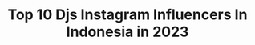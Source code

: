 ---
title: Top 10 Djs Instagram Influencers In Indonesia in 2023
description: >-
  Find top djs Instagram influencers in Indonesia in 2023. Most popular hashtags: #freefire #storywakekinian #storywakeren #quotes.
platform: Instagram
hits: 96
text_top: See the best Instagram influencers on inBeat.
text_bottom: inBeat has 96 Instagram influencers like this in Indonesia for you to work with.
profiles:
  - username: "dj.sakuraaa"
    fullname: >-
      SAKURA | 苏樱花🌸
    bio: >-
      🎧 Hardstyle Bass Trap 🎧 Soundcloud: DJ SAKURA Tiktok: Djsakura Elelive ID : 10479949 🖤 Email for DJ Bookings / ADS 🖤🎶👇🏻
    location: "Indonesia"
    followers: 38241
    engagement: 451
    commentsToLikes: 0.022966
    id: ck6uafn2p3amx0j71zgs6ssn3
    verified: false
    hashtags: "#sgdj, #singaporedj, #halloween2020, #halloweencostume"
  - username: "sachin_shirsat_editz"
    fullname: >-
      Sachin Shirsat
    bio: >-
      Featured by @djsnake @tvfqtiyapa Video editor | sketch artist DM for video edits, sketches Personal id - @suchin.shirsat @marathmola_sachin
    location: "Indonesia"
    followers: 57501
    engagement: 1368
    commentsToLikes: 0.025329
    id: ck9wgt6lluvsm0j78fopgq8ri
    verified: false
    hashtags: "#mashups, #tiktokcringes, #carryminati, #anushkasharma"
  - username: "djgracelaandreas"
    fullname: >-
      Gracela P Andreas Br Saragih 🦋
    bio: >-
      SUBLIME by @splendid_asia 📞: +62 815-5845-8888 (STEVE) 📞: +62 853-5959-1116 (HOTMAN) 👇🏻LIVE - DJSET👇🏻
    location: "Indonesia"
    followers: 47557
    engagement: 77
    commentsToLikes: 0.068824
    id: ck8sxxj42j1a80j78d7vzut3s
    verified: false
    hashtags: "#splendidchallenge, #stayathome, #tiktokchallenge, #mirroroutside"
  - username: "djsduudaa"
    fullname: >-
      DUUDAA
    bio: >-
      We are DUUDAA 🎧 DJ Sisters from Amsterdam 🎧 DJ ACT: Sing, Rap & Dance 🎧 Agency Splendid Asia 🎧 Music: RnB, HipHop, Moomba, House & EDM 🎧 Bali 📍
    location: "Indonesia"
    followers: 36310
    engagement: 464
    commentsToLikes: 0.045689
    id: ck5c1v47zvzhu0i11z2ukayfl
    verified: false
    hashtags: ""
  - username: "djsucipongoh"
    fullname: >-
      Kalian Suci Aku Penuh Busa
    bio: >-
      @thisisedo_ 🤍 @berdikaribaut @satetaichan_la @twerksproject @babelook_ts
    location: "Indonesia"
    followers: 71042
    engagement: 87
    commentsToLikes: 0.043049
    id: ckaorjagfnhgc0i78vh18tjv9
    verified: false
    hashtags: "#hutri75, #indonesiaku, #bali, #sunrise"
  - username: "thenay.bekasi_utara"
    fullname: >-
      Naisa Alifia Yuriza
    bio: >-
      N.A.Y Id ml:395084413 Acc @fajrick_23 💥OFFICIAL FANBASE NAY RESMI
    location: "Indonesia"
    followers: 92998
    engagement: 476
    commentsToLikes: 0.020069
    id: ckaoym3y7i20y0i78mkcuj81b
    verified: false
    hashtags: "#quotes, #dj30detik, #djstorywa, #thenay"
  - username: "kriswantoari"
    fullname: >-
      Ari Kriswanto
    bio: >-
      🇲🇨 Indonesia Owner Youtube Channel Kulgar. Part of Garena Free Fire Indonesia Business inquiries: 📩 arikriswanto12@gmail.com
    location: "Indonesia"
    followers: 450224
    engagement: 386
    commentsToLikes: 0.039677
    id: ck0u0b89ot5hf0i191hsklqku
    verified: false
    hashtags: "#djsoda, #booyah, #kulgar, #freefire"
  - username: "ff.deep"
    fullname: >-
      Bʟᴀᴄᴋ࿐
    bio: >-
      PP? DM 📩 • BUKAN EDITOR ❌ • Jan lupa follow uwoeeee🙏 Enjoyy.....
    location: "Indonesia"
    followers: 15436
    engagement: 1552
    commentsToLikes: 0.030221
    id: ckaouu4401twm0i78ks2u3hl7
    verified: false
    hashtags: "#djviral, #garenafreefire, #freefireindonesia, #storywabaper"
  - username: "kinggg_squardd021"
    fullname: >-
      CallMeWisnu🔵
    bio: >-
      From BANYUMAS . 💯Reall Acount💯 . Support Follow Up 30K Open #ppendorse lanjut DM📥 Ingin bengek disini !! Subscribe Channel Gass 1k ⏬
    location: "Indonesia"
    followers: 27456
    engagement: 953
    commentsToLikes: 0.019242
    id: ckaousxnr1oek0i7866pqxjcl
    verified: false
    hashtags: ""
  - username: "ff.rijall_"
    fullname: >-
      Xeiiraa
    bio: >-
      🔹Partner : @ivall.ff @ffsyauqii @ff_momy77 @ini.yasha 🔹Jasa Edit Foto and Video 🔹PP/ Endorse DM 📩 🔹Member of : @officialklandnyx 🔹YouTube :
    location: "Indonesia"
    followers: 17988
    engagement: 1441
    commentsToLikes: 0.048376
    id: ckaouu5kv1u5h0i787v3df8c8
    verified: false
    hashtags: "#freefiregarena, #garenafreefire, #imbajr, #vidio30detik"
---